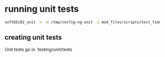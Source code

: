 # running unit tests

```bash
soft65c02_unit -v -b /tmp/config-ng-unit -i mod_files/scripts/test_time.yaml
```

## creating unit tests

Unit tests go in `testing/unit/tests